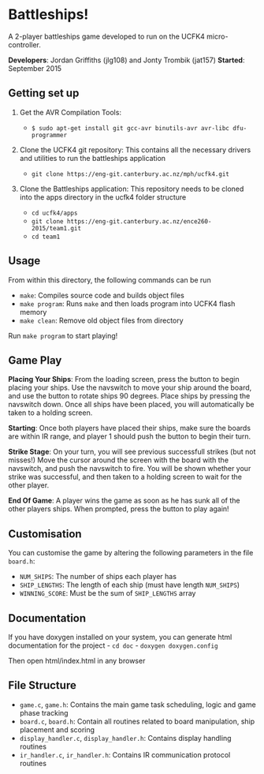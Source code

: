 # Battleships!

A 2-player battleships game developed to run on the UCFK4 micro-controller.

**Developers**: Jordan Griffiths (jlg108) and Jonty Trombik (jat157)
**Started**: September 2015

## Getting set up

1. Get the AVR Compilation Tools:
    - `$ sudo apt-get install git gcc-avr binutils-avr avr-libc dfu-programmer`


2. Clone the UCFK4 git repository: This contains all the necessary drivers and utilities to run the battleships application
    - `git clone https://eng-git.canterbury.ac.nz/mph/ucfk4.git`


3. Clone the Battleships application: This repository needs to be cloned into the apps directory in the ucfk4 folder structure
    - `cd ucfk4/apps`
    - `git clone https://eng-git.canterbury.ac.nz/ence260-2015/team1.git`
    - `cd team1`

## Usage

From within this directory, the following commands can be run

  - `make`: Compiles source code and builds object files
  - `make program`: Runs `make` and then loads program into UCFK4 flash memory
  - `make clean`: Remove old object files from directory

Run `make program` to start playing!

## Game Play
**Placing Your Ships**: From the loading screen, press the button to begin placing your ships. Use the navswitch to move your ship around the board, and use the button to rotate ships 90 degrees. Place ships by pressing the navswitch down. Once all ships have been placed, you will automatically be taken to a holding screen.

**Starting**: Once both players have placed their ships, make sure the boards are within IR range, and player 1 should push the button to begin their turn.

**Strike Stage**: On your turn, you will see previous successfull strikes (but not misses!) Move the cursor around the screen with the board with the navswitch, and push the navswitch to fire. You will be shown whether your strike was successful, and then taken to a holding screen to wait for the other player.

**End Of Game**: A player wins the game as soon as he has sunk all of the other players ships. When prompted, press the button to play again!

## Customisation
You can customise the game by altering the following parameters in the file `board.h`:
  - `NUM_SHIPS`: The number of ships each player has
  - `SHIP_LENGTHS`: The length of each ship (must have length `NUM_SHIPS`)
  - `WINNING_SCORE`: Must be the sum of `SHIP_LENGTHS` array

## Documentation
If you have doxygen installed on your system, you can  generate html documentation for the project
    - `cd doc`
    - `doxygen doxygen.config`

Then open html/index.html in any browser

## File Structure
  - `game.c`, `game.h`: Contains the main game task scheduling, logic and game phase tracking
  - `board.c`, `board.h`: Contain all routines related to board manipulation, ship placement and scoring
  - `display_handler.c`, `display_handler.h`: Contains display handling routines
  - `ir_handler.c`, `ir_handler.h`: Contains IR communication protocol routines
